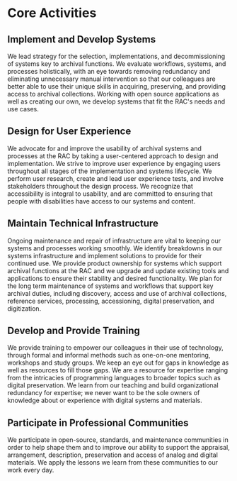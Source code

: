 # Core Activities

## Implement and Develop Systems
We lead strategy for the selection, implementations, and decommissioning of systems key to archival functions. We evaluate workflows, systems, and processes holistically, with an eye towards removing redundancy and eliminating unnecessary manual intervention so that our colleagues are better able to use their unique skills in acquiring, preserving, and providing access to archival collections. Working with open source applications as well as creating our own, we develop systems that fit the RAC's needs and use cases.

## Design for User Experience
We advocate for and improve the usability of archival systems and processes at the RAC by taking a user-centered approach to design and implementation. We strive to improve user experience by engaging users throughout all stages of the implementation and systems lifecycle. We perform user research, create and lead user experience tests, and involve stakeholders throughout the design process. We recognize that accessibility is integral to usability, and are committed to ensuring that people with disabilities have access to our systems and content.

## Maintain Technical Infrastructure
Ongoing maintenance and repair of infrastructure are vital to keeping our systems and processes working smoothly. We identify breakdowns in our systems infrastructure and implement solutions to provide for their continued use. We provide product ownership for systems which support archival functions at the RAC and we upgrade and update existing tools and applications to ensure their stability and desired functionality. We plan for the long term maintenance of systems and workflows that support key archival duties, including discovery, access and use of archival collections, reference services, processing, accessioning, digital preservation, and digitization.

## Develop and Provide Training
We provide training to empower our colleagues in their use of technology, through formal and informal methods such as one-on-one mentoring, workshops and study groups. We keep an eye out for gaps in knowledge as well as resources to fill those gaps. We are a resource for expertise ranging from the intricacies of programming languages to broader topics such as digital preservation. We learn from our teaching and build organizational redundancy for expertise; we never want to be the sole owners of knowledge about or experience with digital systems and materials.

## Participate in Professional Communities
We participate in open-source, standards, and maintenance communities in order to help shape them and to improve our ability to support the appraisal, arrangement, description, preservation and access of analog and digital materials. We apply the lessons we learn from these communities to our work every day.
